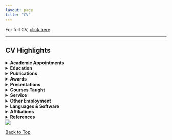 ```yaml
---
layout: page
title: "CV"
---
```


For full CV, [click here](https://docs.google.com/document/d/10En4En17DeJadPC6YplzNeQgRdE76q0k/preview)  

---

## CV Highlights

<details>
<summary><strong>Academic Appointments</strong></summary>

<ul>
  <li><strong>Assistant Professor of History</strong>, University of Arkansas at Little Rock, August 2018 – present.</li>
</ul>

</details>

<details>
<summary><strong>Education</strong></summary>

<ul>
  <li><strong>Ph.D., History</strong>, Johns Hopkins University, 2018</li>
  <li><strong>M.A., History</strong>, Johns Hopkins University, 2013</li>
  <li><strong>B.A. (Hons.), History & French</strong>, Wesleyan University, 2010</li>
</ul>

</details>

<details>
<summary><strong>Publications</strong></summary>

<!-- All lists changed to HTML list tags -->

<ul><li><strong>Journal Article (Peer Review)</strong>
  <ul><li>“The ‘Ambroise Affair’...” <em>French History</em> 32, no. 4 (2018): 493–510.</li></ul>
</li></ul>

<ul><li><strong>Book Chapter (Peer Review)</strong>
  <ul><li>“‘Free and Naturalized Frenchwomen’...” In <em>Fertility, Family, and Social Welfare...</em> (Palgrave, 2023)</li></ul>
</li></ul>

<ul><li><strong>Essay (Peer Review)</strong>
  <ul><li>“France and its Empire in the Indian Ocean” (with Blake Smith). <em>Oxford Bibliographies: Atlantic History</em> (2019)</li></ul>
</li></ul>

<ul><li><strong>Book Chapters (Editorial Review)</strong>
  <ul>
    <li>“Gender, Family, and Social Control...” In <em>Women in the Making of Mauritian History</em>, 2nd ed. (2023)</li>
    <li>“‘A Thousand Prejudices’...” In <em>Une Amérique française</em>, (2015)</li>
  </ul>
</li></ul>

<ul><li><strong>Essays (Editorial Review)</strong>
  <ul>
    <li>“Gender and Slavery in Global Contexts...” <em>Esclavages & post-esclavages</em> no. 9 (2024)</li>
    <li>“Incertaines catégories raciales.” In <em>Colonisations. Notre histoire</em> (2023)</li>
    <li>“Instructions du Ministère de la Marine...” <em>Outre-Mers</em> 103, no. 388–389 (2015)</li>
  </ul>
</li></ul>

<ul><li><strong>Public Scholarship (Editorial Review)</strong>
  <ul>
    <li>“Looking for ‘Petit Jean’...” <em>64 Parishes</em> (2025) <a href="https://64parishes.org/looking-for-petit-jean">Link</a></li>
    <li>“Furcy Madeleine and Abby Guy...” <em>Imaginaries</em> 14, no. 2 (2024) <a href="https://h-france.net/imaginaries/all-issues/volume-14-issue-2-summer-2024">Link</a></li>
    <li><em>Slavery and Freedom: Journeys Across Time and Space</em> (co-author, 2024); <em>L’affaire Abby Guy</em> (co-translator, 2024) <a href="https://www.portail-esclavage-reunion.fr/dossiers-documentaires/laffaire-abby-guy">Link</a></li>
    <li>“Les esclaves vendus comme ‘biens nationaux’...” (2023) <a href="https://www.portail-esclavage-reunion.fr/documentaires/l-esclavage">Link</a></li>
  </ul>
</li></ul>

<ul><li><strong>Editorial Work</strong>
  <ul><li>Co-editor (with Sarah Zimmerman), <em>Esclavages & post-esclavages</em> no. 9 (2024)</li></ul>
</li></ul>

<ul><li><strong>Review Essays</strong>
  <ul>
    <li>Review of <em>Malgaches et Vazaha à Tamatave</em>, <em>Politique africaine</em> 175–176 (2025)</li>
    <li>Review of <em>Archipelago of Justice</em> by Laurie M. Wood. <em>H-France Forum</em> 17 (2022) <a href="https://h-france.net/h-france-forum-volume-17-2022/">Link</a></li>
  </ul>
</li></ul>

<ul><li><strong>Manuscripts in Preparation</strong>
  <ul>
    <li><em>Making Whiteness on La Réunion</em> (monograph)</li>
    <li>“‘Mixed-Blood’ Empire...” (article, under review)</li>
    <li><em>Freedom Deferred</em> (edited source reader)</li>
    <li>“Enslaved by the Church, Sold for the Republic” <a href="https://storymaps.arcgis.com/stories/68ea1822adba48acadb2848f40b29048">Link</a></li>
    <li>“Arkansas Créole” <a href="https://arcg.is/1izPe01">Link</a></li>
  </ul>
</li></ul>

</details>


<details>
<summary><strong>Awards</strong></summary>

**Research Awards**  
- 2025 – Huntington Library Short-Term Fellowship  
- 2024 – ACLS Project Development Grant  
- 2023 – ASECS/Boston Athenaeum Fellowship  
- 2022 – Camargo Foundation Core Program Residency  
- 2021 – UA Little Rock Provost’s Grant (Research)  
- 2019 – G. Thomas Eisele Fellowship  
- 2017 – Doris G. Quinn Dissertation Completion Fellowship  
- 2017 – Singleton Center Dissertation Research Fellowship  
- 2016 – John Carter Brown Library Fellowship  
- 2014 – SSRC Mellon IDRF

**Teaching Awards**  
- 2024 – Online Teaching Excellence Award, UA Little Rock  
- 2023 – NEH Summer Institute Participant (Enslaved.org)  
- 2022 – Provost’s Grant for Excellence in Teaching  
- 2015 – Dean’s Teaching Fellowship, Johns Hopkins

</details>

<details>
<summary><strong>Presentations</strong></summary>

### Conferences

- **Jan. 2026** — “Creolizing Cultivation...” (AHA, Chicago, IL)  
- **May 2025** — “Race and Belonging at Sea...” (FCHS, Buffalo, NY)  
- **Apr. 2025** — “Mapping Creole Arkansas...” (WashU, St. Louis, MO)  
- **Mar. 2025** — “‘A Model, Virtuous, and Lucrative Slavery’...” (LHA, Baton Rouge, LA)  
- **Feb. 2025** — “The Catholic Church and Slavery...” (UNESCO, Univ. of Mauritius)  
- **Apr. 2024** — “Recruiting the ‘Restraint of Religion’...” (FEEGI, Providence, RI)  
- **Mar. 2024** — “Looking for Petit Jean...” (LHA, New Orleans, LA)  
- **June 2023** — “Gender, Family, and Social Control...” (Univ. Trier, Germany)  
- **June 2023** — “L’Église et l’esclavage...” (Univ. Bordeaux Montaigne, France)  
- **May 2023** — “‘Le Philantrope Jannou Vend Sa Femme\!’...” (FCHS, Martinique)  
- **Nov. 2022** — Roundtable: Digital Humanities and Empire (WSFH, Virtual)  
- **May 2022** — “‘Creoles Far from Our Land’...” (FCHS, Charleston, SC)  
- **Mar. 2022** — “‘Effacer le souvenir de leur état’...” (SFHS, Charlotte, NC)  
- *(...additional entries continue in full version)*

### Invited Talks

- **Sept. 2025** — “Race, Racialisation, and Enslavement...” (Amsterdam & Nijmegen, Virtual)  
- **Dec. 2024** — “Furcy Madeleine & Abby Guy...” (Musée de Villèle, Réunion)  
- **Apr. 2024** — “Rethinking the Legend of Petit Jean...” (UA Little Rock)  
- **Mar. 2024** — “Teaching with Collaborative Annotation” (ASU-Beebe)  
- **Feb. 2023** — “New England Merchant Families...” (Boston Athenaeum)  
- *(...additional entries continue in full version)*

### Guest Lectures

- **Mar. 2025** — “Historiography and Article Writing” (Morgan State, Virtual)  
- **Feb. 2021** — “Echoes of Haiti’s Revolution” (UALR, Virtual)  
- **Sept. 2020** — “Global Haitian Revolution” (Penn State, Virtual)  
- *(...additional entries continue in full version)*

</details>

<details>
<summary><strong>Courses Taught</strong></summary>

### Global History
- *History of Civilization II: World History Since 1500*  
- *The Haitian Revolution in World History*  
- *History of the Atlantic World*  
- *Revolutions in World History*  
- *Global Perspectives on Race*

### European History
- *Twentieth-Century Europe*  
- *Modern France from 1700*

### Methods
- *Historical Methods Seminar*  
- *The Historian's Craft*

</details>


<details>
<summary><strong>Service</strong></summary>

#### **Professional**
- Co-Chair (2024–present), Member (2024–2027), Committee on LGBTQ+ Status in the Profession, American Historical Association (AHA)  
- Chair, Research Travel Award Committee (2024–2025); Executive Board Member (2020–2024), Forum on Early-Modern Empires and Global Interactions (FEEGI)  
- Invited Participant, Book Manuscript Workshop, Stanford University (2020)  
- Book Manuscript Reader, *Cambridge University Press*  
- Article Manuscript Reviewer, *William & Mary Quarterly*

#### **Institutional**
- Undergraduate Advisor (2025–present)  
- Invited Member, Trojan Integrated Planning and Accreditation Committee, Office of the Provost, UA Little Rock (2024–2025)  
- Concurrent Enrollment Liaison, Department of History, UA Little Rock (2023–2025)  
- Chair (2024–2025), Member (2022–2024), Undergraduate Curriculum Committee, Department of History, UA Little Rock  
- Member, Online Campus Advisory Board (OCAB), UA Little Rock (2023–2025)  
- Moderator, Q&A Session with Guests of the Office of Alumni and Development, UA Little Rock (March 2024)  
- Member, Research and Creative Works Committee, UA Little Rock (2022–2023)  
- Member, Awards Committee, Gender Studies Program, UA Little Rock (2022)  
- Member, Undergraduate Curriculum Committee, College of Humanities, Arts, Social Sciences, and Education, UA Little Rock (2021–2022)  
- Workshop Facilitator & Steering Committee Member, Mobile Institute on Scientific Teaching (MIST), UA Little Rock (2021–2022)  
- Member, Tenure and Promotion Committee, Department of History, UA Little Rock (2020–2021)  
- Faculty Liaison, UA Little Rock History Club (2019–2021)

#### **Community**
- Member, Next Generation Advisory Committee, Arkansas Humanities Council (NEH Affiliate) (2022–2023)  
- Volunteer Judge, Central Arkansas History Day Competition (2019–2025)

</details>




<details>
<summary><strong>Other Employment</strong></summary>

- GIS Assistant, Johns Hopkins University  
- Docent and Translator, St. Mary’s Historic Site  
- Website Translator, EHESS, Paris

</details>

<details>
<summary><strong>Languages & Software</strong></summary>

#### **Languages**
- English: Native  
- French: Fluent  
- Portuguese: Intermediate  
- Réunionese Creole & Italian: Beginner

#### **Software (Teaching & Advising)**
- Blackboard (Classic and Ultra) – Learning Management System
- Workday Student – Academic advising and planning
- DegreeWorks – Academic advising and planning
- Google Suite – Collaborative productivity tools
- ESRI ArcGIS Online, Story Maps – Spatial data visualization, digital storytelling
- Exhibit.so – Exhibit curation using IIIF (International Image Interoperability Framework)
- Perusall – Collaborative annotation platform
- Transkribus – AI transcription of manuscript documents
- Voyant Tools, HathiTrust Analytics – Text mining and topic modeling

#### **Software (Research & Design)**
- Adobe Creative Suite (Rush, InDesign) – Multimedia design
- ArcGIS Pro (ESRI) – Spatial analysis and cartography
- QGIS – Open-source geospatial analysis
- SPSS – Statistical analysis
- Tropy – Archival image management
- Zotero – Bibliographic and citation management

</details>

<details>
<summary><strong>Affiliations</strong></summary>

- American Historical Association (AHA)  
- American Society for Eighteenth-Century Studies (ASECS)  
- Consortium on the Revolutionary Era (CRE)  
- Centre de Recherches sur les Sociétés de l’Océan Indien (CRESOI)  
- French Colonial Historical Society (FCHS)  
- Forum on Early-Modern Empires and Global Interactions (FEEGI)  
- Society for French Historical Studies (SFHS)  
- European History Section of the Southern Historical Association (SHA-EHS)  
- Western Society for French History (WSFH)

</details>



<details>
<summary><strong>References</strong></summary>

- **Dr. Sue Peabody** — Washington State University  
  [speabody@wsu.edu](mailto:speabody@wsu.edu)  
- **Dr. Barclay Key** — University of Arkansas at Little Rock  
  [btkey@ualr.edu](mailto:btkey@ualr.edu)  
- **Dr. Todd Shepard** — Johns Hopkins University  
  [tshep75@jhu.edu](mailto:tshep75@jhu.edu)

</details>

<img src="{{ site.baseurl }}/littlerock.gif">

   <p><a href="#">Back to Top</a></p>


